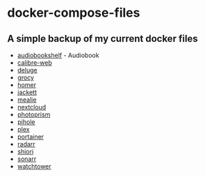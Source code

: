 # docker-compose-files

A simple backup of my current docker files
---
- [audiobookshelf](https://github.com/wkimble91/docker-compose-files/blob/main/audiobookshelf) - Audiobook 
- [calibre-web]()
- [deluge]()
- [grocy]()
- [homer]()
- [jackett]()
- [mealie]()
- [nextcloud]()
- [photoprism]()
- [pihole]()
- [plex]()
- [portainer]()
- [radarr]()
- [shiori]()
- [sonarr]()
- [watchtower]()
